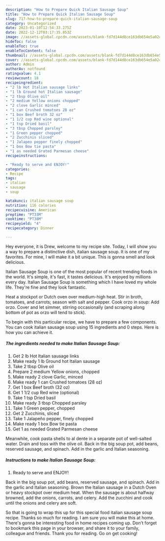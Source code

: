 ```yaml
---
description: "How to Prepare Quick Italian Sausage Soup"
title: "How to Prepare Quick Italian Sausage Soup"
slug: 717-how-to-prepare-quick-italian-sausage-soup
category: Uncategorized
date: 2023-01-10T12:54:33.275Z
date: 2022-12-12T03:17:35.853Z
image: //assets-global.cpcdn.com/assets/blank-fd7d144d8ce163db654e5a02c40b08a2775adb7897d16e4062681dc7e1b2800f.png
hideToc: false
enableToc: true
enableTocContent: false
thumbnail: //assets-global.cpcdn.com/assets/blank-fd7d144d8ce163db654e5a02c40b08a2775adb7897d16e4062681dc7e1b2800f.png
cover: //assets-global.cpcdn.com/assets/blank-fd7d144d8ce163db654e5a02c40b08a2775adb7897d16e4062681dc7e1b2800f.png
author: Admin
authorAv: notfound
ratingvalue: 4.1
reviewcount: 18
recipeingredient:
- "2 lb Hot Italian sausage links"
- "1 lb Ground hot Italian sausage"
- "2 tbsp Olive oil"
- "2 medium Yellow onions chopped"
- "2 clove Garlic minced"
- "1 can Crushed tomatoes 28 oz"
- "1 box Beef broth 32 oz"
- "1 1/2 cup Red wine optional"
- "1 tsp Dried basil"
- "3 tbsp Chopped parsley"
- "1 Green pepper chopped"
- "2 Zucchinis sliced"
- "1 Jalapeo pepper finely chopped"
- "1 box Bow tie pasta"
- "1 as needed Grated Parmesan cheese"
recipeinstructions:

- "Ready to serve and ENJOY!"
categories:
- Recipe
tags:
- italian
- sausage
- soup

katakunci: italian sausage soup 
nutrition: 116 calories
recipecuisine: American
preptime: "PT33M"
cooktime: "PT38M"
recipeyield: "4"
recipecategory: Dinner

---
```



Hey everyone, it is Drew, welcome to my recipe site. Today, I will show you a way to prepare a distinctive dish, italian sausage soup. It is one of my favorites. For mine, I will make it a bit unique. This is gonna smell and look delicious.

Italian Sausage Soup is one of the most popular of recent trending foods in the world. It's simple, it's fast, it tastes delicious. It's enjoyed by millions every day. Italian Sausage Soup is something which I have loved my whole life. They're fine and they look fantastic.

Heat a stockpot or Dutch oven over medium-high heat. Stir in broth, tomatoes, and carrots; season with salt and pepper. Cook orzo in soup: Add orzo. Cover and let simmer, stirring occasionally (and scraping along bottom of pot as orzo will tend to stick).


To begin with this particular recipe, we have to prepare a few components. You can cook italian sausage soup using 15 ingredients and 0 steps. Here is how you can achieve it.

<!--inarticleads1-->

##### The ingredients needed to make Italian Sausage Soup:

1. Get 2 lb Hot Italian sausage links
1. Make ready 1 lb Ground hot Italian sausage
1. Take 2 tbsp Olive oil
1. Prepare 2 medium Yellow onions, chopped
1. Make ready 2 clove Garlic, minced
1. Make ready 1 can Crushed tomatoes (28 oz)
1. Get 1 box Beef broth (32 oz)
1. Get 1 1/2 cup Red wine (optional)
1. Take 1 tsp Dried basil
1. Make ready 3 tbsp Chopped parsley
1. Take 1 Green pepper, chopped
1. Get 2 Zucchinis, sliced
1. Take 1 Jalapeño pepper, finely chopped
1. Make ready 1 box Bow tie pasta
1. Get 1 as needed Grated Parmesan cheese


Meanwhile, cook pasta shells to al dente in a separate pot of well-salted water. Drain and toss with the olive oil. Back in the big soup pot, add beans, reserved sausage, and spinach. Add in the garlic and Italian seasoning. 

<!--inarticleads2-->

##### Instructions to make Italian Sausage Soup:


1. Ready to serve and ENJOY!

Back in the big soup pot, add beans, reserved sausage, and spinach. Add in the garlic and Italian seasoning. Brown the Italian sausage in a Dutch Oven or heavy stockpot over medium heat. When the sausage is about halfway browned, add the onions, carrots, and celery. Add the zucchini and cook until the onions and celery are soft. 

So that is going to wrap this up for this special food italian sausage soup recipe. Thanks so much for reading. I am sure you will make this at home. There's gonna be interesting food in home recipes coming up. Don't forget to bookmark this page in your browser, and share it to your family, colleague and friends. Thank you for reading. Go on get cooking!
